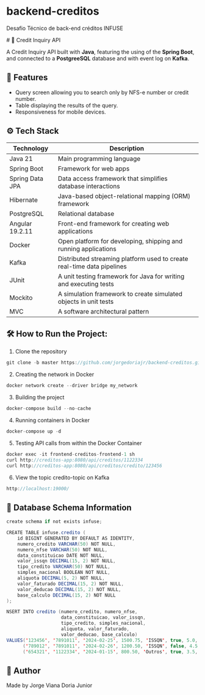 # backend-creditos
Desafio Técnico de back-end créditos INFUSE

﻿# 🏦 Credit Inquiry API

A Credit Inquiry API built with **Java**, featuring the using of the **Spring Boot**, and connected to a **PostgreeSQL** database and with event log on **Kafka**.

## 📌 Features

- Query screen allowing you to search only by NFS-e number or credit number.
- Table displaying the results of the query.
- Responsiveness for mobile devices.

## ⚙️ Tech Stack

| Technology      | Description                                                            |
|-----------------|------------------------------------------------------------------------|
| Java 21         | Main programming language                                              |
| Spring Boot     | Framework for web apps                                                 |
| Spring Data JPA | Data access framework that simplifies database interactions            |
| Hibernate       | Java-based object-relational mapping (ORM) framework                   |
| PostgreSQL      | Relational database                                                    |
| Angular 19.2.11 | Front-end framework for creating web applications                      |
| Docker          | Open platform for developing, shipping and running applications        |
| Kafka           | Distributed streaming platform used to create real-time data pipelines |
| JUnit           | A unit testing framework for Java for writing and executing tests      |
| Mockito         | A simulation framework to create simulated objects in unit tests       |
| MVC             | A software architectural pattern                                       |

## 🛠️ How to Run the Project:
1. Clone the repository
```java
git clone -b master https://github.com/jorgedoriajr/backend-creditos.git
```
2. Creating the network in Docker
```java
docker network create --driver bridge my_network
```
3. Building the project
```java
docker-compose build --no-cache
```
4. Running containers in Docker
```java
docker-compose up -d
```
5. Testing API calls from within the Docker Container
```java
docker exec -it frontend-creditos-frontend-1 sh
curl http://creditos-app:8080/api/creditos/1122334
curl http://creditos-app:8080/api/creditos/credito/123456
```
6. View the topic credito-topic on Kafka
```java
http://localhost:19000/
```

## 🧾 Database Schema Information
```java
create schema if not exists infuse;

CREATE TABLE infuse.credito (
    id BIGINT GENERATED BY DEFAULT AS IDENTITY,
    numero_credito VARCHAR(50) NOT NULL,
    numero_nfse VARCHAR(50) NOT NULL,
    data_constituicao DATE NOT NULL,
    valor_issqn DECIMAL(15, 2) NOT NULL,
    tipo_credito VARCHAR(50) NOT NULL,
    simples_nacional BOOLEAN NOT NULL,
    aliquota DECIMAL(5, 2) NOT NULL,
    valor_faturado DECIMAL(15, 2) NOT NULL,
    valor_deducao DECIMAL(15, 2) NOT NULL,
    base_calculo DECIMAL(15, 2) NOT NULL
);

NSERT INTO credito (numero_credito, numero_nfse,
                    data_constituicao, valor_issqn,
                    tipo_credito, simples_nacional,
                    aliquota, valor_faturado,
                    valor_deducao, base_calculo)
VALUES('123456', '7891011', '2024-02-25', 1500.75, 'ISSQN', true, 5.0, 30000.00, 5000.00, 25000.00),
      ('789012', '7891011', '2024-02-26', 1200.50, 'ISSQN', false, 4.5, 25000.00, 4000.00, 21000.00),
      ('654321', '1122334', '2024-01-15', 800.50, 'Outros', true, 3.5, 20000.00, 3000.00, 17000.00);
```

## 🙋 Author
Made by Jorge Viana Doria Junior
